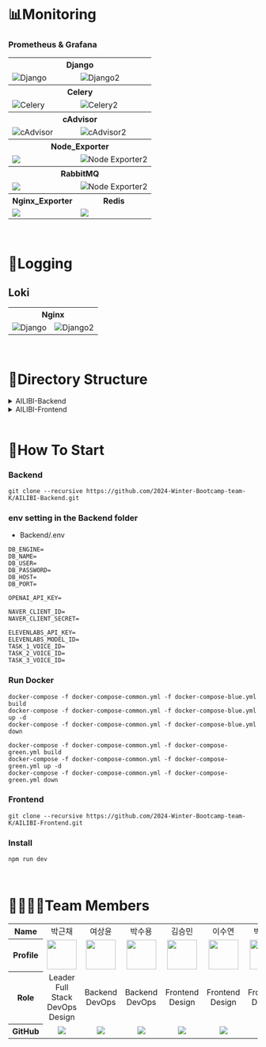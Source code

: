# 📊Monitoring
<div align="center">
  <h3 align="left">Prometheus & Grafana</h3>
  <table>
        <tr>
            <th colspan="2">Django</th>
        </tr>
        <tr>
            <td><img src="https://github.com/user-attachments/assets/07339efc-48c9-4b9d-b6a1-ea19910eb1db" alt="Django"></td>
            <td><img src="https://github.com/user-attachments/assets/e4099e6f-7463-4b95-af36-f1690b917073" alt="Django2"></td>
        </tr>
        <tr>
            <th colspan="2">Celery</th>
        </tr>
        <tr>
            <td><img src="https://github.com/user-attachments/assets/074048e6-4ece-43f9-9800-2f2d523f2930" alt="Celery"></td>
            <td><img src="https://github.com/user-attachments/assets/8d67960d-b60e-4a37-9597-7eabeed8c6fb" alt="Celery2"></td>
        </tr>
        <tr>
            <th colspan="2">cAdvisor</th>
        </tr>
        <tr>
            <td><img src="https://github.com/user-attachments/assets/5c995407-38a8-4949-8807-c6678e15adea" alt="cAdvisor"></td>
            <td><img src="https://github.com/user-attachments/assets/8ec92d68-418e-4d97-a288-88bf7b0e4bac" alt="cAdvisor2"></td>
        </tr>
        <tr>
            <th colspan="2">Node_Exporter</th>
        </tr>
        <tr>
            <td><img src="https://github.com/user-attachments/assets/ecd13865-d1f4-4f34-af30-2d91b081b7b8"></td>
            <td><img src="https://github.com/user-attachments/assets/cff8c04a-700c-45ad-ad84-017d343d2e3d" alt="Node Exporter2"></td>
        </tr>
        <tr>
            <th colspan="2">RabbitMQ</th>
        </tr>
        <tr>
            <td><img src="https://github.com/user-attachments/assets/e41beaed-0e21-4f7d-82b0-e86a8a6b9f37"></td>
            <td><img src="https://github.com/user-attachments/assets/1dd07d64-3548-476f-a68a-7b5e613b49cc" alt="Node Exporter2"></td>
        </tr>
        <tr>
          <th>Nginx_Exporter</th>
          <th>Redis</th>
        </tr>
        <tr>
          <td><img src="https://github.com/user-attachments/assets/ef00a11f-e77a-40a2-ad32-b19d67b65e2a"></td>
          <td><img src="https://github.com/user-attachments/assets/67a6e2fb-fa01-4172-9a86-a0b17a847379"></td>
        </tr>
    </table>
  <br>
</div>

# 🔧Logging
<div align="center">
  <h2 align="left">Loki</h2>
  <table>
        <tr>
            <th colspan="2">Nginx</th>
        </tr>
        <tr>
            <td><img src="https://github.com/user-attachments/assets/fa352ece-f6f7-4862-ba17-22ed53a2378b" alt="Django"></td>
            <td><img src="https://github.com/user-attachments/assets/e9749025-fd86-4203-aee0-30713e96ad5f" alt="Django2"></td>
        </tr>
    </table>
</div>
<br>

# 📂Directory Structure

<details>
  <summary>AILIBI-Backend</summary>
<pre>
<code>
🗂️AILIBI-Backend
┣ 📂.github
┃ ┣ 📂ISSUE_TEMPLATE
┃ ┗ 📂workflows
┣ 📂Backend
┃ ┣ 📃__init__.py
┃ ┣ 📃asgi.py
┃ ┣ 📃celery.py
┃ ┣ 📃settings.py
┃ ┣ 📃urls.py
┃ ┗ 📃wsgi.py
┣ 📂alertmanager
┃ ┗ 📃alertmanager.yml
┣ 📂chat
┃ ┣ 📂migrations
┃ ┣ 📂templates
┃ ┣ 📃Serializers.py
┃ ┣ 📃__init__.py
┃ ┣ 📃apps.py
┃ ┣ 📃consumers.py
┃ ┣ 📃models.py
┃ ┣ 📃routing.py
┃ ┣ 📃urls.py
┃ ┗ 📃views.py
┣ 📂evidence
┃ ┣ 📂migrations
┃ ┣ 📃__init__.py
┃ ┣ 📃apps.py
┃ ┣ 📃models.py
┃ ┣ 📃serializers.py
┃ ┣ 📃urls.py
┃ ┗ 📃views.py
┣ 📂grafana/data
┃ ┣ 📂alerting/1
┃ ┗ 📃grafana.db
┣ 📂health
┃ ┣ 📃urls.py
┃ ┗ 📃views.py
┣ 📂llm
┃ ┣ 📂migrations
┃ ┣ 📃__init__.py
┃ ┣ 📃apps.py
┃ ┣ 📃urls.py
┃ ┗ 📃views.py
┣ 📂prometheus
┃ ┣ 📃alert-rules.yml
┃ ┗ 📃prometheus.yml
┣ 📂promtail
┃ ┗ 📃config.yaml
┣ 📂scenario
┃ ┣ 📂migrations
┃ ┣ 📃__init__.py
┃ ┣ 📃apps.py
┃ ┣ 📃models.py
┃ ┣ 📃scenario_urls.py
┃ ┣ 📃serializers.py
┃ ┣ 📃urls.py
┃ ┗ 📃views.py
┣ 📂staticfiles
┃ ┣ 📂admin
┃ ┣ 📂drf-yasg
┃ ┗ 📂rest_framework
┣ 📂stt
┃ ┣ 📂migrations
┃ ┣ 📃__init__.py
┃ ┣ 📃apps.py
┃ ┣ 📃urls.py
┃ ┗ 📃views.py
┣ 📂suspect
┃ ┣ 📂migrations
┃ ┣ 📃__init__.py
┃ ┣ 📃apps.py
┃ ┣ 📃models.py
┃ ┣ 📃serializers.py
┃ ┣ 📃suspect_urls.py
┃ ┣ 📃urls.py
┃ ┗ 📃views.py
┣ 📂tts
┃ ┣ 📂migrations
┃ ┣ 📃__init__.py
┃ ┣ 📃apps.py
┃ ┣ 📃tasks.py
┃ ┣ 📃urls.py
┃ ┗ 📃views.py
┣ 📂user
┃ ┣ 📂migrations
┃ ┣ 📃__init__.py
┃ ┣ 📃admin.py
┃ ┣ 📃apps.py
┃ ┣ 📃models.py
┃ ┣ 📃serializers.py
┃ ┣ 📃tests.py
┃ ┣ 📃urls.py
┃ ┣ 📃users_urls.py
┃ ┗ 📃views.py
┣ 📃.gitattributes
┣ 📃.gitignore
┣ 📃Dockerfile
┣ 📃README.md
┣ 📃README.md
┣ 📃docker-compose-blue.yml
┣ 📃docker-compose-common.yml
┣ 📃docker-compose-green.yml
┣ 📃grafana.ini
┣ 📃manage.py
┣ 📃nginx.conf
┣ 📃requirements.txt
┗ 📃start_celery_flower.sh
</code>
</pre>
</details>
<details>
    <summary>AILIBI-Frontend</summary>
<pre>
<code>
🗂️AILIBI-Frontend
┣ 📂.github
┃ ┣ 📂ISSUE_TEMPLATE
┃ ┗ 📂workflows
┣ 📂public
┃ ┣ 📂fonts
┃ ┣ 📂images
┃ ┣ 📂mp4
┃ ┣ 📂sounds
┃ ┣ 📃logo.png
┃ ┗ 📃vite.svg
┣ 📂src
┃ ┣ 📂assets
┃ ┃ ┗ 📃react.svg
┃ ┣ 📂components
┃ ┃ ┣ 📃EndingPage.css
┃ ┃ ┣ 📃LogInPage.css
┃ ┃ ┣ 📃SignupBox.css
┃ ┃ ┗ 📃VideoPage.css
┃ ┣ 📂hooks
┃ ┃ ┣ 📃UserContext.tsx
┃ ┃ ┗ 📃axiosInstance.ts
┃ ┣ 📂mocks
┃ ┃ ┗ 📃webSocketService.ts
┃ ┣ 📂pages
┃ ┃ ┣ 📃ChattingPage.tsx
┃ ┃ ┣ 📃ChoosePage.tsx
┃ ┃ ┣ 📃EndingPage.tsx
┃ ┃ ┣ 📃EvidencePage.tsx
┃ ┃ ┣ 📃GamePage1.tsx
┃ ┃ ┣ 📃HistoryNote.tsx
┃ ┃ ┣ 📃HistoryPopUp.tsx
┃ ┃ ┣ 📃InitChatPage.tsx
┃ ┃ ┣ 📃LeftPage.tsx
┃ ┃ ┣ 📃LoadingScenarioPage.tsx
┃ ┃ ┣ 📃LogInPage.tsx
┃ ┃ ┣ 📃LoginBox.tsx
┃ ┃ ┣ 📃MainAudioContext.tsx
┃ ┃ ┣ 📃MainPage.tsx
┃ ┃ ┣ 📃MakeScenarioPage.tsx
┃ ┃ ┣ 📃NotePage.tsx
┃ ┃ ┣ 📃PlayAudioContext.tsx
┃ ┃ ┣ 📃PlayHistoryPage.tsx
┃ ┃ ┣ 📃PlayPage.tsx
┃ ┃ ┣ 📃ResultLoadingPage.tsx
┃ ┃ ┣ 📃RightPage.tsx
┃ ┃ ┣ 📃SignupBox.tsx
┃ ┃ ┣ 📃SudokuGame.tsx
┃ ┃ ┣ 📃SuspectPage.tsx
┃ ┃ ┣ 📃TTSService.tsx
┃ ┃ ┗ 📃vite-env.d.ts
┃ ┣ 📂services
┃ ┃ ┗ 📃vite-env.d.ts
┃ ┣ 📃App.css
┃ ┣ 📃App.tsx
┃ ┣ 📃index.css
┃ ┣ 📃main.tsx
┃ ┗ 📃vite-env.d.ts
┣ 📃.gitignore
┣ 📃Dockerfile
┣ 📃README.md
┣ 📃docker-compose.yml
┣ 📃eslint.config.js
┣ 📃index.html
┣ 📃package-lock.json
┣ 📃package.json
┣ 📃postcss.config.cjs
┣ 📃tailwind.config.js
┣ 📃tsconfig.app.json
┣ 📃tsconfig.json
┣ 📃tsconfig.node.json
┗ 📃vite.config.ts
</code>
</pre>
</details>
<br>

# 🧐How To Start

### Backend 
```
git clone --recursive https://github.com/2024-Winter-Bootcamp-team-K/AILIBI-Backend.git
```
### env setting in the Backend folder
* Backend/.env
```
DB_ENGINE=
DB_NAME=
DB_USER=
DB_PASSWORD=
DB_HOST=
DB_PORT=

OPENAI_API_KEY=

NAVER_CLIENT_ID=
NAVER_CLIENT_SECRET=

ELEVENLABS_API_KEY=
ELEVENLABS_MODEL_ID=
TASK_1_VOICE_ID=
TASK_2_VOICE_ID=
TASK_3_VOICE_ID=
```
### Run Docker
```
docker-compose -f docker-compose-common.yml -f docker-compose-blue.yml build
docker-compose -f docker-compose-common.yml -f docker-compose-blue.yml up -d
docker-compose -f docker-compose-common.yml -f docker-compose-blue.yml down

docker-compose -f docker-compose-common.yml -f docker-compose-green.yml build
docker-compose -f docker-compose-common.yml -f docker-compose-green.yml up -d
docker-compose -f docker-compose-common.yml -f docker-compose-green.yml down
```
### Frontend
```
git clone --recursive https://github.com/2024-Winter-Bootcamp-team-K/AILIBI-Frontend.git
```
### Install
```
npm run dev
```
<br>

# 👨‍👩‍👧‍👦Team Members
<table width="1000">
<thead>
</thead>
<tbody>

<tr>
<th>Name</th>
<td width="100" align="center">박근채</td>
<td width="100" align="center">여상윤</td>
<td width="100" align="center">박수용</td>
<td width="100" align="center">김승민</td>
<td width="100" align="center">이수연</td>
<td width="100" align="center">박명남</td>
</tr>

<tr>
<th>Profile</th>
<td width="100" align="center">
<a href="https://github.com/pgc0419">
<img src="https://github.com/user-attachments/assets/0d75e2eb-cc92-4fc2-814d-768bd86f992b" width="60" height="60">
</a>
</td>
<td width="100" align="center">
<a href="https://github.com/Grassyeochi">
<img src="https://github.com/user-attachments/assets/0d75e2eb-cc92-4fc2-814d-768bd86f992b" width="60" height="60">
</a>
</td>
<td width="100" align="center">
<a href="https://github.com/parksooyong03">
<img src="https://github.com/user-attachments/assets/0d75e2eb-cc92-4fc2-814d-768bd86f992b" width="60" height="60">
</a>
</td>
<td width="100" align="center">
<a href="https://github.com/ksm0520">
<img src="https://github.com/user-attachments/assets/0d75e2eb-cc92-4fc2-814d-768bd86f992b" width="60" height="60">
</a>
</td>
<td width="100" align="center">
<a href="https://github.com/URsuyeon">
<img src="https://github.com/user-attachments/assets/0d75e2eb-cc92-4fc2-814d-768bd86f992b" width="60" height="60">
</a>
</td>
<td width="100" align="center">
<a href="https://github.com/myungnam1">
<img src="https://github.com/user-attachments/assets/0d75e2eb-cc92-4fc2-814d-768bd86f992b" width="60" height="60">
</a>
</td>
</tr>

<tr>
<th>Role</th>
<td width="190" align="center">
Leader<br>
Full Stack<br>
DevOps<br>
Design<br>
</td>
<td width="190" align="center">
Backend<br>
DevOps<br>
</td>
<td width="190" align="center">
Backend<br>
DevOps<br>
</td>
<td width="190" align="center">
Frontend<br>
Design<br>
</td>
<td width="190" align="center">
Frontend<br>
Design<br>
</td>
<td width="190" align="center">
Frontend<br>
Design<br>
</td>

<tr>
<th>GitHub</th>
<td width="100" align="center">
<a href="https://github.com/pgc0419">
<img src="http://img.shields.io/badge/pgc0419-green?style=social&logo=github"/>
</a>
</td>
<td width="100" align="center">
<a href="https://github.com/Grassyeochi">
<img src="http://img.shields.io/badge/Grassyeochi-green?style=social&logo=github"/>
</a>
</td>
<td width="100" align="center">
<a href="https://github.com/parksooyong03">
<img src="http://img.shields.io/badge/parksooyong03-green?style=social&logo=github"/>
</a>
</td>
<td width="100" align="center">
<a href="https://github.com/ksm0520">
<img src="http://img.shields.io/badge/ksm0520-green?style=social&logo=github"/>
</a>
</td>
<td width="100" align="center">
<a href="https://github.com/URsuyeon">
<img src="http://img.shields.io/badge/URsuyeon-green?style=social&logo=github"/>
</a>
</td>
<td width="100" align="center">
<a href="https://github.com/myungnam1">
<img src="http://img.shields.io/badge/myungnam1-green?style=social&logo=github"/>
</a>
</td>
</tr>
</tbody>
</table>
<br>
